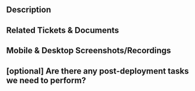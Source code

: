 <!--
  For Work In Progress Pull Requests, please use the Draft PR feature,
  see https://github.blog/2019-02-14-introducing-draft-pull-requests/ for further details.

  For a timely review/response, please avoid force-pushing additional
  commits if your PR already received reviews or comments.

  We use squash-merge to merge PRs, so the commit history is clean, but we use the PR title as the commit message.
  So we recommend you to use the PR title with conventional commits type prefixes. We use the following prefixes for the PR title:
    - feat: A new feature
    - fix: A bug fix
    - docs: Documentation only changes
    - style: Changes that do not affect the meaning of the code (white-space, formatting, etc)
    - refactor: A code change that neither fixes a bug nor adds a feature
    - perf: A code change that improves performance
    - test: Adding missing tests or correcting existing tests
    - chore: Changes to the build process or auxiliary tools and libraries such as documentation generation
    - locale: Changes to the translations

  You can found more information about Conventional Commits here: https://www.conventionalcommits.org/en/v1.0.0/.

  Before submitting a Pull Request, please ensure you've done the following:
  - 📖 Read the Mainsail Contributing Guidelines: https://github.com/mainsail-crew/mainsail/blob/HEAD/CONTRIBUTING.md#-submitting-a-pull-request-pr.
  - 📖 Read the Mainsail Code of Conduct: https://github.com/mainsail-crew/mainsail/blob/HEAD/.github/CODE_OF_CONDUCT.md.
  - 👷‍♀️ Create small PRs. In most cases, this will be possible.
  - ✅ Provide tests for your changes.
  - 📝 Use descriptive commit messages.
  - 📗 Update any related documentation and include any relevant screenshots.
-->

## Description

<!--
Please do not leave this blank
This PR [adds/removes/fixes/replaces] the [feature/bug/etc].
-->

## Related Tickets & Documents

<!--
Please use this format link issue numbers: Fixes #123
https://docs.github.com/en/free-pro-team@latest/github/managing-your-work-on-github/linking-a-pull-request-to-an-issue#linking-a-pull-request-to-an-issue-using-a-keyword
-->

## Mobile & Desktop Screenshots/Recordings

<!-- Visual changes require screenshots -->

## [optional] Are there any post-deployment tasks we need to perform?

<!-- note: PRs with deleted sections will be marked invalid -->
